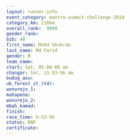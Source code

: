 ```yaml
---
layout: runner-info 
event_category: mantra-summit-challenge-2019 
category_km: 116km 
overall_rank:  9999
gender_rank: 
bib: 48
first_name: Mohd Shukran
last_name: Md Farid
gender: M
team_name: 
start: Sat, 05-00-00 am
changar: Sat, 11-53-56 am
budug_asu: 
ub_forest_st_(t4): 
wonorejo_1: 
mahapena: 
wonorejo_2: 
mbah_kamad: 
finish: 
race_time: 6-53-56
status: DNF
certificate: 
---
```


